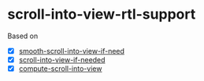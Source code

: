 # scroll-into-view-rtl-support

Based on
- [x] [smooth-scroll-into-view-if-need](https://www.npmjs.com/package/smooth-scroll-into-view-if-needed)
- [x] [scroll-into-view-if-needed](https://www.npmjs.com/package/scroll-into-view-if-needed)
- [x] [compute-scroll-into-view](https://www.npmjs.com/package/compute-scroll-into-view)
